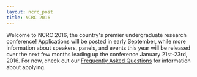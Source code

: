 ```yaml
---
layout: ncrc_post
title: NCRC 2016
---
```


Welcome to NCRC 2016, the country's premier undergraduate research conference!  Applications will be posted in early September, while more information about speakers, panels, and events this year will be released over the next few months leading up the conference January 21st-23rd, 2016.  For now, check out our [Frequently Asked Questions](/ncrc/ncrc_2016/faq) for information about applying.
